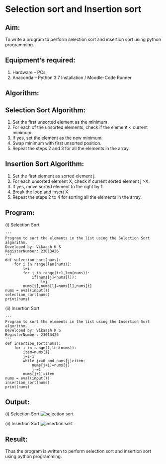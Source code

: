 # Selection sort and Insertion sort
## Aim:
To write a program to perform selection sort and insertion sort using python programming.
## Equipment’s required:
1.	Hardware – PCs
2.	Anaconda – Python 3.7 Installation / Moodle-Code Runner
## Algorithm:
## Selection Sort Algorithm:
1.	Set the first unsorted element as the minimum
2.	For each of the unsorted elements, check if the element < current minimum.
3.	If yes, set the element as the new minimum.
4.	Swap minimum with first unsorted position.
5.	Repeat the steps 2 and 3 for all the elements in the array.
## Insertion Sort Algorithm:
1.	Set the first element as sorted element j.
2.	For each unsorted element X, check if current sorted element j >X.
3.	If yes, move sorted element to the right by 1.
4.	Break the loop and insert X.
5.	Repeat the steps 2 to 4 for sorting all the elements in the array.
## Program:
(i) Selection Sort
```
''' 
Program to sort the elements in the list using the Selection Sort algorithm.
Developed by: Vikaash K S
RegisterNumber: 23013426
'''
def selection_sort(nums):
    for i in range(len(nums)):
        l=i
        for j in range(i+1,len(nums)):
            if(nums[j]<nums[l]):
                l=j
        nums[i],nums[l]=nums[l],nums[i]
nums = eval(input())
selection_sort(nums)
print(nums)
```
(ii)	Insertion Sort
```
''' 
Program to sort the elements in the list using the Insertion Sort algorithm.
Developed by: Vikaash K S
RegisterNumber: 23013426
'''
def insertion_sort(nums):
    for i in range(1,len(nums)):
        item=nums[i]
        j=i-1
        while j>=0 and nums[j]>item:
            nums[j+1]=nums[j]
            j-=1
        nums[j+1]=item
nums = eval(input())
insertion_sort(nums)
print(nums)
```
## Output:
(i) Selection Sort
![selection sort](https://github.com/Vikaash19/Sorting-Algorithm/assets/148514589/99e22921-72c6-4d2c-84e4-a0076945b255)

(ii)	Insertion Sort
![insertion sort](https://github.com/Vikaash19/Sorting-Algorithm/assets/148514589/35ac5847-6896-4745-b43d-008c5b1dddd2)

## Result:
Thus the program is written to perform selection sort and insertion sort using python programming.
